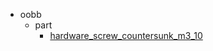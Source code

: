 * oobb
  * part
    * [hardware_screw_countersunk_m3_10](oobb/part/hardware_screw_countersunk_m3_10)
